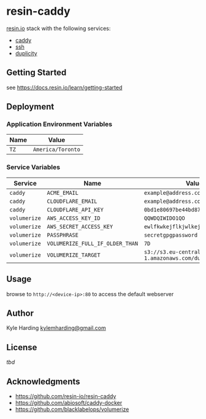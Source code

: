 # resin-caddy

[resin.io](https://resin.io/) stack with the following services:
* [caddy](https://caddyserver.com/)
* [ssh](https://www.ssh.com/ssh/)
* [duplicity](https://github.com/blacklabelops/volumerize)

## Getting Started

see https://docs.resin.io/learn/getting-started

## Deployment

### Application Environment Variables

|Name|Value|
|---|---|
|`TZ`|`America/Toronto`|

### Service Variables

|Service|Name|Value|
|---|---|---|
|`caddy`|`ACME_EMAIL`|`example@address.com`|
|`caddy`|`CLOUDFLARE_EMAIL`|`example@address.com`|
|`caddy`|`CLOUDFLARE_API_KEY`|`0bd1e80697be44bd8727050923faa84a`|
|`volumerize`|`AWS_ACCESS_KEY_ID`|`QQWDQIWIDO1QO`|
|`volumerize`|`AWS_SECRET_ACCESS_KEY`|`ewlfkwkejflkjwlkej3fjw381`|
|`volumerize`|`PASSPHRASE`|`secretgpgpassword`|
|`volumerize`|`VOLUMERIZE_FULL_IF_OLDER_THAN`|`7D`|
|`volumerize`|`VOLUMERIZE_TARGET`|`s3://s3.eu-central-1.amazonaws.com/duplicitytest`|

## Usage

browse to `http://<device-ip>:80` to access the default webserver

## Author

Kyle Harding <kylemharding@gmail.com>

## License

_tbd_

## Acknowledgments

* https://github.com/resin-io/resin-caddy
* https://github.com/abiosoft/caddy-docker
* https://github.com/blacklabelops/volumerize

